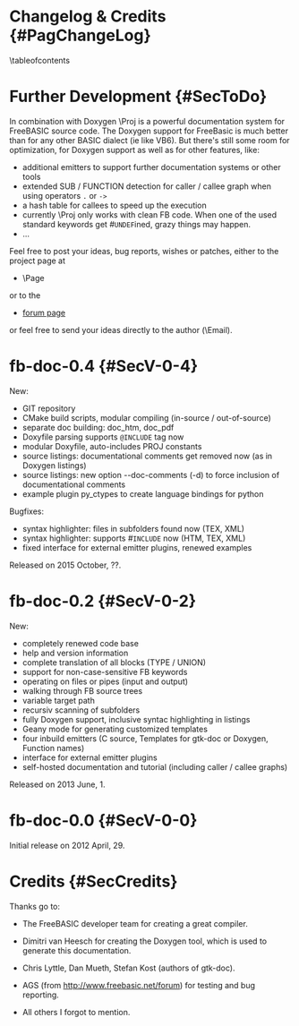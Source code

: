 Changelog & Credits {#PagChangeLog}
===================
\tableofcontents


Further Development  {#SecToDo}
===================

In combination with Doxygen \Proj is a powerful documentation
system for FreeBASIC source code. The Doxygen support for FreeBasic
is much better than for any other BASIC dialect (ie like VB6). But
there's still some room for optimization, for Doxygen support as
well as for other features, like:

- additional emitters to support further documentation systems or other tools
- extended SUB / FUNCTION detection for caller / callee graph when using operators `.` or `->`
- a hash table for callees to speed up the execution
- currently \Proj only works with clean FB code. When one of the
  used standard keywords get \#`UNDEF`ined, grazy things may happen.
- ...

Feel free to post your ideas, bug reports, wishes or patches, either
to the project page at

- \Page

or to the

- [forum page](http://www.freebasic.net/forum/viewtopic.php?f=8&t=19810)

or feel free to send your ideas directly to the author (\Email).


fb-doc-0.4 {#SecV-0-4}
==========

New:

- GIT repository
- CMake build scripts, modular compiling (in-source / out-of-source)
- separate doc building: doc_htm, doc_pdf
- Doxyfile parsing supports `@INCLUDE` tag now
- modular Doxyfile, auto-includes PROJ constants
- source listings: documentational comments get removed now (as in Doxygen listings)
- source listings: new option --doc-comments (-d) to force inclusion of documentational comments
- example plugin py_ctypes to create language bindings for python

Bugfixes:

- syntax highlighter: files in subfolders found now (TEX, XML)
- syntax highlighter: supports #`INCLUDE` now (HTM, TEX, XML)
- fixed interface for external emitter plugins, renewed examples

Released on 2015 October, ??.


fb-doc-0.2 {#SecV-0-2}
==========

New:

- completely renewed code base
- help and version information
- complete translation of all blocks (TYPE / UNION)
- support for non-case-sensitive FB keywords
- operating on files or pipes (input and output)
- walking through FB source trees
- variable target path
- recursiv scanning of subfolders
- fully Doxygen support, inclusive syntac highlighting in listings
- Geany mode for generating customized templates
- four inbuild emitters (C source, Templates for gtk-doc or Doxygen, Function names)
- interface for external emitter plugins
- self-hosted documentation and tutorial (including caller / callee graphs)

Released on 2013 June, 1.


fb-doc-0.0 {#SecV-0-0}
==========

Initial release on 2012 April, 29.



Credits {#SecCredits}
=======

Thanks go to:

- The FreeBASIC developer team for creating a great compiler.

- Dimitri van Heesch for creating the Doxygen tool, which is used to
  generate this documentation.

- Chris Lyttle, Dan Mueth, Stefan Kost (authors of gtk-doc).

- AGS (from http://www.freebasic.net/forum) for testing and bug reporting.

- All others I forgot to mention.

